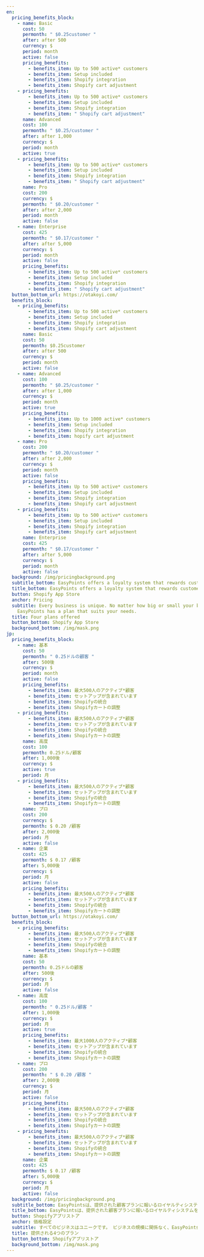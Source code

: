 ```yaml
---
en:
  pricing_benefits_block:
    - name: Basic
      cost: 50
      permonth: " $0.25customer "
      after: after 500
      currency: $
      period: month
      active: false
      pricing_benefits:
        - benefits_item: Up to 500 active* customers
        - benefits_item: Setup included
        - benefits_item: Shopify integration
        - benefits_item: Shopify cart adjustment
    - pricing_benefits:
        - benefits_item: Up to 500 active* customers
        - benefits_item: Setup included
        - benefits_item: Shopify integration
        - benefits_item: " Shopify cart adjustment"
      name: Advanced
      cost: 100
      permonth: " $0.25/customer "
      after: after 1,000
      currency: $
      period: month
      active: true
    - pricing_benefits:
        - benefits_item: Up to 500 active* customers
        - benefits_item: Setup included
        - benefits_item: Shopify integration
        - benefits_item: " Shopify cart adjustment"
      name: Pro
      cost: 200
      currency: $
      permonth: " $0.20/customer "
      after: after 2,000
      period: month
      active: false
    - name: Enterprise
      cost: 425
      permonth: " $0.17/customer "
      after: after 5,000
      currency: $
      period: month
      active: false
      pricing_benefits:
        - benefits_item: Up to 500 active* customers
        - benefits_item: Setup included
        - benefits_item: Shopify integration
        - benefits_item: " Shopify cart adjustment"
  button_bottom_url: https://otakoyi.com/
  benefits_block:
    - pricing_benefits:
        - benefits_item: Up to 500 active* customers
        - benefits_item: Setup included
        - benefits_item: Shopify integration
        - benefits_item: Shopify cart adjustment
      name: Basic
      cost: 50
      permonth: $0.25customer
      after: after 500
      currency: $
      period: month
      active: false
    - name: Advanced
      cost: 100
      permonth: " $0.25/customer "
      after: after 1,000
      currency: $
      period: month
      active: true
      pricing_benefits:
        - benefits_item: Up to 1000 active* customers
        - benefits_item: Setup included
        - benefits_item: Shopify integration
        - benefits_item: hopify cart adjustment
    - name: Pro
      cost: 200
      permonth: " $0.20/customer "
      after: after 2,000
      currency: $
      period: month
      active: false
      pricing_benefits:
        - benefits_item: Up to 500 active* customers
        - benefits_item: Setup included
        - benefits_item: Shopify integration
        - benefits_item: Shopify cart adjustment
    - pricing_benefits:
        - benefits_item: Up to 500 active* customers
        - benefits_item: Setup included
        - benefits_item: Shopify integration
        - benefits_item: Shopify cart adjustment
      name: Enterprise
      cost: 425
      permonth: " $0.17/customer "
      after: after 5,000
      currency: $
      period: month
      active: false
  background: /img/pricingbackground.png
  subtitle_bottom: EasyPoints offers a loyalty system that rewards customers plans offered
  title_bottom: EasyPoints offers a loyalty system that rewards customers plans offered
  button: Shopify App Store
  anchor: Pricing
  subtitle: Every business is unique. No matter how big or small your business is,
    EasyPoints has a plan that suits your needs.
  title: Four plans offered
  button_bottom: Shopify App Store
  background_bottom: /img/mask.png
jp:
  pricing_benefits_block:
    - name: 基本
      cost: 50
      permonth: " 0.25ドルの顧客 "
      after: 500後
      currency: $
      period: month
      active: false
      pricing_benefits:
        - benefits_item: 最大500人のアクティブ*顧客
        - benefits_item: セットアップが含まれています
        - benefits_item: Shopifyの統合
        - benefits_item: Shopifyカートの調整
    - pricing_benefits:
        - benefits_item: 最大500人のアクティブ*顧客
        - benefits_item: セットアップが含まれています
        - benefits_item: Shopifyの統合
        - benefits_item: Shopifyカートの調整
      name: 高度
      cost: 100
      permonth: 0.25ドル/顧客
      after: 1,000後
      currency: $
      active: true
      period: 月
    - pricing_benefits:
        - benefits_item: 最大500人のアクティブ*顧客
        - benefits_item: セットアップが含まれています
        - benefits_item: Shopifyの統合
        - benefits_item: Shopifyカートの調整
      name: プロ
      cost: 200
      currency: $
      permonth: $ 0.20 /顧客
      after: 2,000後
      period: 月
      active: false
    - name: 企業
      cost: 425
      permonth: $ 0.17 /顧客
      after: 5,000後
      currency: $
      period: 月
      active: false
      pricing_benefits:
        - benefits_item: 最大500人のアクティブ*顧客
        - benefits_item: セットアップが含まれています
        - benefits_item: Shopifyの統合
        - benefits_item: Shopifyカートの調整
  button_bottom_url: https://otakoyi.com/
  benefits_block:
    - pricing_benefits:
        - benefits_item: 最大500人のアクティブ*顧客
        - benefits_item: セットアップが含まれています
        - benefits_item: Shopifyの統合
        - benefits_item: Shopifyカートの調整
      name: 基本
      cost: 50
      permonth: 0.25ドルの顧客
      after: 500後
      currency: $
      period: 月
      active: false
    - name: 高度
      cost: 100
      permonth: " 0.25ドル/顧客 "
      after: 1,000後
      currency: $
      period: 月
      active: true
      pricing_benefits:
        - benefits_item: 最大1000人のアクティブ*顧客
        - benefits_item: セットアップが含まれています
        - benefits_item: Shopifyの統合
        - benefits_item: Shopifyカートの調整
    - name: プロ
      cost: 200
      permonth: " $ 0.20 /顧客 "
      after: 2,000後
      currency: $
      period: 月
      active: false
      pricing_benefits:
        - benefits_item: 最大500人のアクティブ*顧客
        - benefits_item: セットアップが含まれています
        - benefits_item: Shopifyの統合
        - benefits_item: Shopifyカートの調整
    - pricing_benefits:
        - benefits_item: 最大500人のアクティブ*顧客
        - benefits_item: セットアップが含まれています
        - benefits_item: Shopifyの統合
        - benefits_item: Shopifyカートの調整
      name: 企業
      cost: 425
      permonth: $ 0.17 /顧客
      after: 5,000後
      currency: $
      period: 月
      active: false
  background: /img/pricingbackground.png
  subtitle_bottom: EasyPointsは、提供された顧客プランに報いるロイヤルティシステムを提供します
  title_bottom: EasyPointsは、提供された顧客プランに報いるロイヤルティシステムを提供します
  button: Shopifyアプリストア
  anchor: 価格設定
  subtitle: すべてのビジネスはユニークです。 ビジネスの規模に関係なく、EasyPointsにはニーズに合ったプランがあります。
  title: 提供される4つのプラン
  button_bottom: Shopifyアプリストア
  background_bottom: /img/mask.png
---
```

